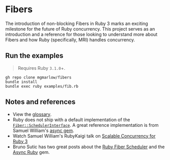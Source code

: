 # Fibers

The introduction of non-blocking Fibers in Ruby 3 marks an exciting milestone for the future of Ruby concurrency. This project serves as an introduction and a reference for those looking to understand more about Fibers and how Ruby (specifically, MRI) handles concurrency.

## Run the examples

> Requires Ruby `3.1.0`+.

```
gh repo clone mgmarlow/fibers
bundle install
bundle exec ruby examples/fib.rb
```

## Notes and references

- View the [glossary](./glossary.md).
- Ruby does not ship with a default implementation of the [`Fiber::SchedulerInterface`](https://docs.ruby-lang.org/en/master/Fiber/SchedulerInterface.html). A great reference implementation is from Samuel William's [async gem](https://github.com/socketry/async/blob/main/lib/async/scheduler.rb).
- Watch Samuel William's RubyKaigi talk on [Scalable Concurrency for Ruby 3](https://youtu.be/Y29SSOS4UOc)
- Bruno Sutic has two great posts about the [Ruby Fiber Scheduler](https://brunosutic.com/blog/ruby-fiber-scheduler) and the [Async Ruby](https://brunosutic.com/blog/async-ruby) gem.
